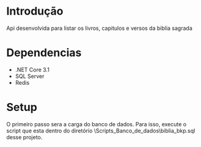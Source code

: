 # Introdução
Api desenvolvida para listar os livros, capitulos e versos da biblia sagrada

# Dependencias
* .NET Core 3.1
*  SQL Server
*  Redis

# Setup

O primeiro passo sera a carga do banco de dados. Para isso, execute o script que esta dentro do diretório \Scripts_Banco_de_dados\biblia_bkp.sql desse projeto.

